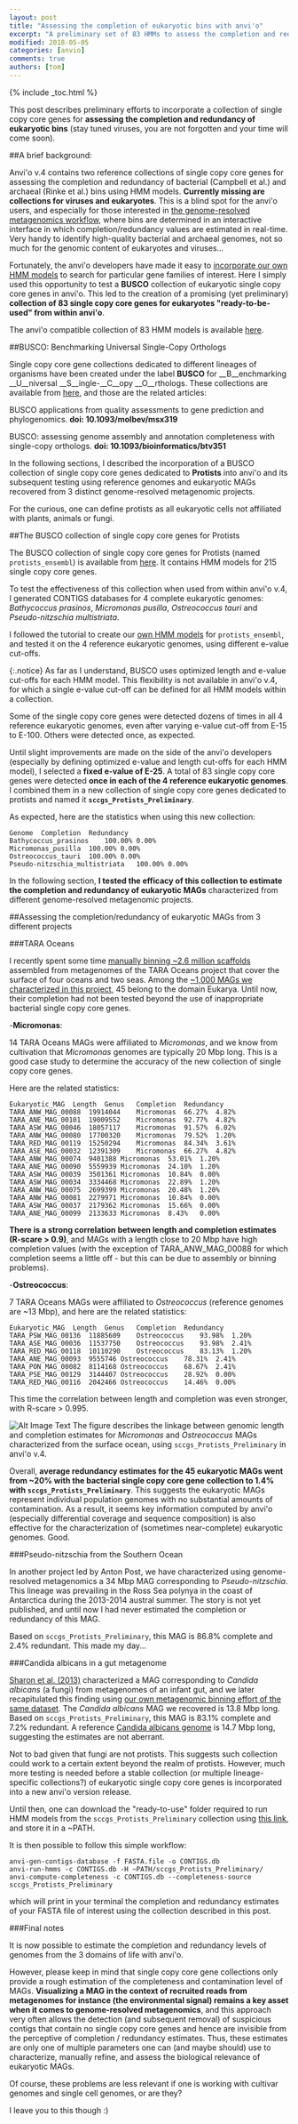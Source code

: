 ```yaml
---
layout: post
title: "Assessing the completion of eukaryotic bins with anvi'o"
excerpt: "A preliminary set of 83 HMMs to assess the completion and redundancy of eukaryotic population genomes with anvi'o"
modified: 2018-05-05
categories: [anvio]
comments: true
authors: [tom]
---
```



{% include _toc.html %}

This post describes preliminary efforts to incorporate a collection of single copy core genes for __assessing the completion and redundancy of eukaryotic bins__ (stay tuned viruses, you are not forgotten and your time will come soon). 

##A brief background: 

Anvi'o v.4 contains two reference collections of single copy core genes for assessing the completion and redundancy of bacterial (Campbell et al.) and archaeal (Rinke et al.) bins using HMM models. __Currently missing are collections for viruses and eukaryotes__. This is a blind spot for the anvi'o users, and especially for those interested in [the genome-resolved metagenomics workflow](http://merenlab.org/2016/06/22/anvio-tutorial-v2/), where bins are determined in an interactive interface in which completion/redundancy values are estimated in real-time. Very handy to identify high-quality bacterial and archaeal genomes, not so much for the genomic content of eukaryotes and viruses...

Fortunately, the anvi'o developers have made it easy to [incorporate our own HMM models](http://merenlab.org/2016/05/21/archaeal-single-copy-genes/) to search for particular gene families of interest. Here I simply used this opportunity to test a __BUSCO__ collection of eukaryotic single copy core genes in anvi'o. This led to the creation of a promising (yet preliminary) __collection of 83 single copy core genes for eukaryotes "ready-to-be-used" from within anvi'o__.

The anvi'o compatible collection of 83 HMM models is available [here](https://www.dropbox.com/sh/z8d5kotx3tzkxnq/AADNXoNYKST1Pd5z7t_KZnOZa?dl=0).


##BUSCO: Benchmarking Universal Single-Copy Orthologs

Single copy core gene collections dedicated to different lineages of organisms have been created under the label __BUSCO__ for __B__enchmarking __U__niversal __S__ingle-__C__opy __O__rthologs. These collections are available from [here](http://busco.ezlab.org/), and those are the related articles:

BUSCO applications from quality assessments to gene prediction and phylogenomics. __doi: 10.1093/molbev/msx319__

BUSCO: assessing genome assembly and annotation completeness with single-copy orthologs. __doi: 10.1093/bioinformatics/btv351__

In the following sections, I described the incorporation of a BUSCO collection of single copy core genes dedicated to __Protists__ into anvi'o and its subsequent testing using reference genomes and eukaryotic MAGs recovered from 3 distinct genome-resolved metagenomic projects. 

For the curious, one can define protists as all eukaryotic cells not affiliated with plants, animals or fungi. 

##The BUSCO collection of single copy core genes for Protists

The BUSCO collection of single copy core genes for Protists (named `protists_ensembl`) is available from [here](http://busco.ezlab.org/datasets/protists_ensembl.tar.gz). It contains HMM models for 215 single copy core genes.

To test the effectiveness of this collection when used from within anvi'o v.4, I generated CONTIGS databases for 4 complete eukaryotic genomes: _Bathycoccus prasinos_, _Micromonas pusilla_, _Ostreococcus tauri_ and _Pseudo-nitzschia multistriata_. 

I followed the tutorial to create our [own HMM models](http://merenlab.org/2016/05/21/archaeal-single-copy-genes/) for `protists_ensembl`, and tested it on the 4 reference eukaryotic genomes, using different e-value cut-offs. 

{:.notice} As far as I understand, BUSCO uses optimized length and e-value cut-offs for each HMM model. This flexibility is not available in anvi'o v.4, for which a single e-value cut-off can be defined for all HMM models within a collection. 

Some of the single copy core genes were detected dozens of times in all 4 reference eukaryotic genomes, even after varying e-value cut-off from E-15 to E-100. Others were detected once, as expected.

Until slight improvements are made on the side of the anvi'o developers (especially by defining optimized e-value and length cut-offs for each HMM model), I selected a __fixed e-value of E-25__. A total of 83 single copy core genes were detected __once in each of the 4 reference eukaryotic genomes__. I combined them in a new collection of single copy core genes dedicated to protists and named it __`sccgs_Protists_Preliminary`__.

As expected, here are the statistics when using this new collection:

```
Genome	Completion	Redundancy
Bathycoccus_prasinos	100.00%	0.00%
Micromonas_pusilla	100.00%	0.00%
Ostreococcus_tauri	100.00%	0.00%
Pseudo-nitzschia_multistriata	100.00%	0.00%
```
In the following section, __I tested the efficacy of this collection to estimate the completion and redundancy of eukaryotic MAGs__ characterized from different genome-resolved metagenomic projects. 

##Assessing the completion/redundancy of eukaryotic MAGs from 3 different projects

###TARA Oceans 

I recently spent some time [manually binning ~2.6 million scaffolds](http://merenlab.org/2017/05/21/thousand-genomes-from-tara/) assembled from metagenomes of the TARA Oceans project that cover the surface of four oceans and two seas. Among the [~1,000 MAGs we characterized in this project](https://www.biorxiv.org/content/early/2017/04/23/129791), 45 belong to the domain Eukarya. Until now, their completion had not been tested beyond the use of inappropriate bacterial single copy core genes. 

-__Micromonas__:

14 TARA Oceans MAGs were affiliated to _Micromonas_, and we know from cultivation that _Micromonas_ genomes are typically 20 Mbp long. This is a good case study to determine the accuracy of the new collection of single copy core genes.

Here are the related statistics:

```
Eukaryotic_MAG	Length	Genus	Completion	Redundancy
TARA_ANW_MAG_00088	19914044	Micromonas	66.27%	4.82%
TARA_ANE_MAG_00101	19009552	Micromonas	92.77%	4.82%
TARA_ASW_MAG_00046	18057117	Micromonas	91.57%	6.02%
TARA_ANW_MAG_00080	17700320	Micromonas	79.52%	1.20%
TARA_RED_MAG_00119	15250294	Micromonas	84.34%	3.61%
TARA_ASE_MAG_00032	12391309	Micromonas	66.27%	4.82%
TARA_ANW_MAG_00074	9401388	Micromonas	53.01%	1.20%
TARA_ANE_MAG_00090	5559939	Micromonas	24.10%	1.20%
TARA_ASW_MAG_00039	3501361	Micromonas	10.84%	0.00%
TARA_ASW_MAG_00034	3334468	Micromonas	22.89%	1.20%
TARA_ANW_MAG_00075	2699399	Micromonas	20.48%	1.20%
TARA_ANW_MAG_00081	2279971	Micromonas	10.84%	0.00%
TARA_ASW_MAG_00037	2179362	Micromonas	15.66%	0.00%
TARA_ANE_MAG_00099	2133633	Micromonas	8.43%	0.00%
```

__There is a strong correlation between length and completion estimates (R-scare > 0.9)__, and MAGs with a length close to 20 Mbp have high completion values (with the exception of TARA_ANW_MAG_00088 for which completion seems a little off - but this can be due to assembly or binning problems).


-__Ostreococcus__:

7 TARA Oceans MAGs were affiliated to _Ostreococcus_ (reference genomes are ~13 Mbp), and here are the related statistics:

```
Eukaryotic_MAG	Length	Genus	Completion	Redundancy
TARA_PSW_MAG_00136	11885609	Ostreococcus	93.98%	1.20%
TARA_ASE_MAG_00036	11537750	Ostreococcus	93.98%	2.41%
TARA_RED_MAG_00118	10110290	Ostreococcus	83.13%	1.20%
TARA_ANE_MAG_00093	9555746	Ostreococcus	78.31%	2.41%
TARA_PON_MAG_00082	8114168	Ostreococcus	68.67%	2.41%
TARA_PSE_MAG_00129	3144407	Ostreococcus	28.92%	0.00%
TARA_RED_MAG_00116	2042466	Ostreococcus	14.46%	0.00%
```

This time the correlation between length and completion was even stronger, with R-scare > 0.995.

 ![Alt Image Text](Figure_1.png "Figure 1")
The figure describes the linkage between genomic length and completion estimates for _Micromonas_ and _Ostreococcus_ MAGs characterized from the surface ocean, using `sccgs_Protists_Preliminary` in anvi'o v.4.
 

Overall, __average redundancy estimates for the 45 eukaryotic MAGs went from ~20% with the bacterial single copy core gene collection to 1.4% with `sccgs_Protists_Preliminary`__. This suggests the eukaryotic MAGs represent individual population genomes with no substantial amounts of contamination. As a result, it seems key information computed by anvi'o (especially differential coverage and sequence composition) is also effective for the characterization of (sometimes near-complete) eukaryotic genomes. Good.

###Pseudo-nitzschia from the Southern Ocean

In another project led by Anton Post, we have characterized using genome-resolved metagenomics a 34 Mbp MAG corresponding to _Pseudo-nitzschia_. This lineage was prevailing in the Ross Sea polynya in the coast of Antarctica during the 2013-2014 austral summer. The story is not yet published, and until now I had never estimated the completion or redundancy of this MAG. 

Based on `sccgs_Protists_Preliminary`, this MAG is 86.8% complete and 2.4% redundant. This made my day...

###Candida albicans in a gut metagenome 

[Sharon et al. (2013)](https://www.ncbi.nlm.nih.gov/pubmed/22936250) characterized a MAG corresponding to _Candida albicans_ (a fungi) from metagenomes of an infant gut, and we later recapitulated this finding using [our own metagenomic binning effort of the same dataset](https://peerj.com/articles/1319/). The _Candida albicans_ MAG we recovered is 13.8 Mbp long. Based on `sccgs_Protists_Preliminary`, this MAG is 83.1% complete and 7.2% redundant. A reference [Candida albicans genome](https://www.ncbi.nlm.nih.gov/genome/?term=Candida%20albicans) is 14.7 Mbp long, suggesting the estimates are not aberrant.  

Not to bad given that fungi are not protists. This suggests such collection could work to a certain extent beyond the realm of protists. However, much more testing is needed before a stable collection (or multiple lineage-specific collections?) of eukaryotic single copy core genes is incorporated into a new anvi'o version release.

Until then, one can download the "ready-to-use" folder required to run HMM models from the `sccgs_Protists_Preliminary` collection using [this link](https://www.dropbox.com/sh/z8d5kotx3tzkxnq/AADNXoNYKST1Pd5z7t_KZnOZa?dl=0), and store it in a ~PATH.

It is then possible to follow this simple workflow:

```
anvi-gen-contigs-database -f FASTA.file -o CONTIGS.db
anvi-run-hmms -c CONTIGS.db -H ~PATH/sccgs_Protists_Preliminary/
anvi-compute-completeness -c CONTIGS.db --completeness-source sccgs_Protists_Preliminary
```
which will print in your terminal the completion and redundancy estimates of your FASTA file of interest using the collection described in this post.

###Final notes 

It is now possible to estimate the completion and redundancy levels of genomes from the 3 domains of life with anvi'o. 

However, please keep in mind that single copy core gene collections only provide a rough estimation of the completeness and contamination level of MAGs. __Visualizing a MAG in the context of recruited reads from metagenomes for instance (the environmental signal) remains a key asset when it comes to genome-resolved metagenomics__, and this approach very often allows the detection (and subsequent removal) of suspicious contigs that contain no single copy core genes and hence are invisible from the perceptive of completion / redundancy estimates. Thus, these estimates are only one of multiple parameters one can (and maybe should) use to characterize, manually refine, and assess the biological relevance of eukaryotic MAGs.

Of course, these problems are less relevant if one is working with cultivar genomes and single cell genomes, or are they?

I leave you to this though :)
